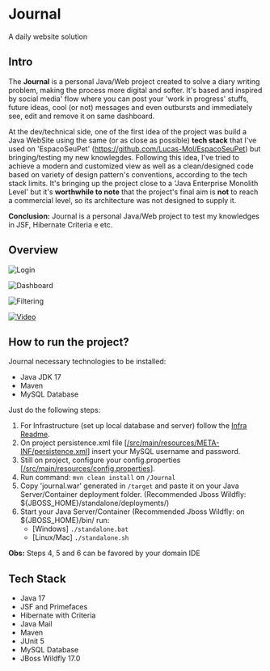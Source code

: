 # Journal
A daily website solution
## Intro
The **Journal** is a personal Java/Web project created to solve a diary writing problem, making the process more digital and softer. It's based and inspired by social media' flow where you can post your 'work in progress' stuffs, future ideas, cool (or not) messages and even outbursts and immediately see, edit and remove it on same dashboard.

At the dev/technical side, one of the first idea of the project was build a Java WebSite using the same (or as close as possible) **tech stack** that I've used on 'EspacoSeuPet' (https://github.com/Lucas-Mol/EspacoSeuPet) but bringing/testing my new knowlegdes. Following this idea, I've tried to achieve a modern and customized view as well as a clean/designed code based on variety of design pattern's conventions, according to the tech stack limits. It's bringing up the project close to a 'Java Enterprise Monolith Level' but it's **worthwhile to note** that the project's final aim is **not** to reach a commercial level, so its architecture was not designed to supply it. 

**Conclusion:** Journal is a personal Java/Web project to test my knowledges in JSF, Hibernate Criteria e etc.
## Overview

![Login](https://cdn.discordapp.com/attachments/778788148921761822/1101943586909589655/journal_login.jpg)

![Dashboard](https://cdn.discordapp.com/attachments/778788148921761822/1101943588125954059/journal_dashboard.jpg)

![Filtering](https://cdn.discordapp.com/attachments/778788148921761822/1101943588562153522/journal_dashboard_search.jpg)

[![Video]()]()

## How to run the project?

Journal necessary technologies to be installed:
- Java JDK 17
- Maven
- MySQL Database

Just do the following steps:
1. For Infrastructure (set up local database and server) follow the <a href="journal_infra/INFRA_README.md">Infra Readme</a>.
2. On project persistence.xml file [<a href="Journal/src/main/resources/META-INF/persistence.xml">/src/main/resources/META-INF/persistence.xml</a>] insert your MySQL username and password.
3. Still on project, configure your config.properties [<a href="Journal/src/main/resources/config.properties">/src/main/resources/config.properties</a>].
4. Run command: ``mvn clean install`` on ``/Journal``
5. Copy 'journal.war' generated in ``/target`` and paste it on your Java Server/Container deployment folder. (Recommended Jboss Wildfly: ${JBOSS_HOME}/standalone/deployments/)
6. Start your Java Server/Container (Recommended Jboss Wildfly: on ${JBOSS_HOME}/bin/ run:
    - [Windows] ``./standalone.bat``
    - [Linux/Mac] ``./standalone.sh``

**Obs:** Steps 4, 5 and 6 can be favored by your domain IDE

## Tech Stack
- Java 17
- JSF and Primefaces
- Hibernate with Criteria
- Java Mail
- Maven
- JUnit 5
- MySQL Database
- JBoss Wildfly 17.0
